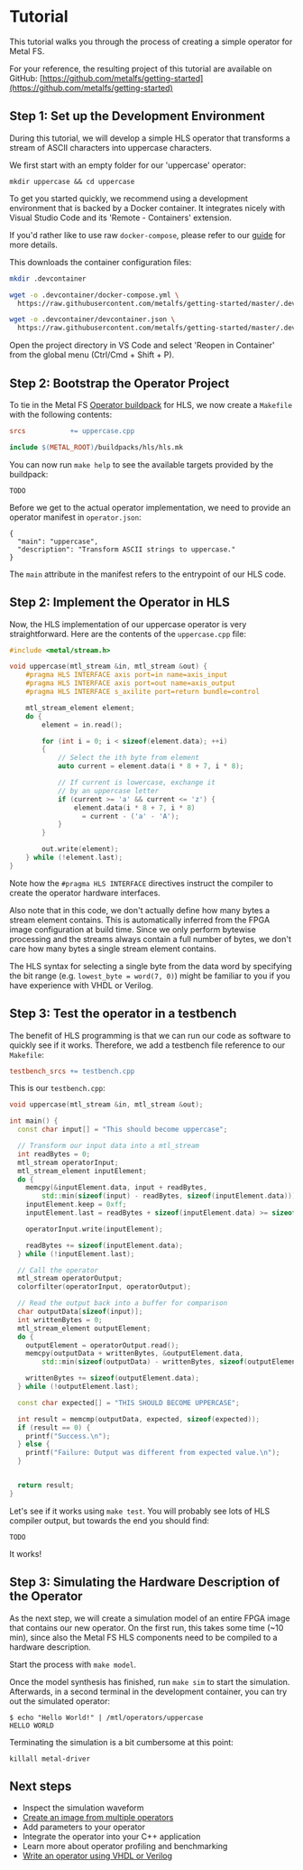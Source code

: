 # Tutorial 

This tutorial walks you through the process of creating a simple operator for Metal FS.

For your reference, the resulting project of this tutorial are available on GitHub: [https://github.com/metalfs/getting-started](https://github.com/metalfs/getting-started)

## Step 1: Set up the Development Environment

During this tutorial, we will develop a simple HLS operator that transforms a stream of ASCII characters into uppercase characters.

We first start with an empty folder for our 'uppercase' operator: 
```
mkdir uppercase && cd uppercase
```

To get you started quickly, we recommend using a development environment that is backed by a Docker container.
It integrates nicely with Visual Studio Code and its 'Remote - Containers' extension.

If you'd rather like to use raw `docker-compose`, please refer to our [guide](docker_dev) for more details.

This downloads the container configuration files:

```bash
mkdir .devcontainer

wget -o .devcontainer/docker-compose.yml \
  https://raw.githubusercontent.com/metalfs/getting-started/master/.devcontainer/docker-compose.yml 

wget -o .devcontainer/devcontainer.json \
  https://raw.githubusercontent.com/metalfs/getting-started/master/.devcontainer/devcontainer.json 
```
Open the project directory in VS Code and select 'Reopen in Container' from the global menu (Ctrl/Cmd + Shift + P).

## Step 2: Bootstrap the Operator Project

To tie in the Metal FS [Operator buildpack](buildpacks) for HLS, we now create a `Makefile` with the following contents:

```Makefile
srcs           += uppercase.cpp

include $(METAL_ROOT)/buildpacks/hls/hls.mk
```

You can now run `make help` to see the available targets provided by the buildpack:

```
TODO
```

Before we get to the actual operator implementation, we need to provide an operator manifest in `operator.json`:

```
{
  "main": "uppercase",
  "description": "Transform ASCII strings to uppercase."
}
```

The `main` attribute in the manifest refers to the entrypoint of our HLS code.

## Step 2: Implement the Operator in HLS

Now, the HLS implementation of our uppercase operator is very straightforward. 
Here are the contents of the `uppercase.cpp` file:

```cpp
#include <metal/stream.h>

void uppercase(mtl_stream &in, mtl_stream &out) {
    #pragma HLS INTERFACE axis port=in name=axis_input
    #pragma HLS INTERFACE axis port=out name=axis_output
    #pragma HLS INTERFACE s_axilite port=return bundle=control

    mtl_stream_element element;
    do {
        element = in.read();

        for (int i = 0; i < sizeof(element.data); ++i)
        {
            // Select the ith byte from element
            auto current = element.data(i * 8 + 7, i * 8);

            // If current is lowercase, exchange it
            // by an uppercase letter
            if (current >= 'a' && current <= 'z') {
                element.data(i * 8 + 7, i * 8) 
                  = current - ('a' - 'A');
            }
        }

        out.write(element);
    } while (!element.last);
}
```

Note how the `#pragma HLS INTERFACE` directives instruct the compiler to create the operator hardware interfaces. 

Also note that in this code, we don't actually define how many bytes a stream element contains.
This is automatically inferred from the FPGA image configuration at build time.
Since we only perform bytewise processing and the streams always contain a full number of bytes, we don't care how many bytes a single stream element contains.

The HLS syntax for selecting a single byte from the data word by specifying the bit range (e.g. `lowest_byte = word(7, 0)`) might be familiar to you if you have experience with VHDL or Verilog.

## Step 3: Test the operator in a testbench

The benefit of HLS programming is that we can run our code as software to quickly see if it works.
Therefore, we add a testbench file reference to our `Makefile`:

```Makefile
testbench_srcs += testbench.cpp
```

This is our `testbench.cpp`:
```cpp
void uppercase(mtl_stream &in, mtl_stream &out);

int main() {
  const char input[] = "This should become uppercase";

  // Transform our input data into a mtl_stream
  int readBytes = 0;
  mtl_stream operatorInput; 
  mtl_stream_element inputElement;
  do {
    memcpy(&inputElement.data, input + readBytes, 
        std::min(sizeof(input) - readBytes, sizeof(inputElement.data)));
    inputElement.keep = 0xff;
    inputElement.last = readBytes + sizeof(inputElement.data) >= sizeof(input);

    operatorInput.write(inputElement);

    readBytes += sizeof(inputElement.data);
  } while (!inputElement.last);

  // Call the operator
  mtl_stream operatorOutput;
  colorfilter(operatorInput, operatorOutput);

  // Read the output back into a buffer for comparison
  char outputData[sizeof(input)];
  int writtenBytes = 0;
  mtl_stream_element outputElement;
  do {
    outputElement = operatorOutput.read();
    memcpy(outputData + writtenBytes, &outputElement.data, 
        std::min(sizeof(outputData) - writtenBytes, sizeof(outputElement.data)));

    writtenBytes += sizeof(outputElement.data);
  } while (!outputElement.last);

  const char expected[] = "THIS SHOULD BECOME UPPERCASE";

  int result = memcmp(outputData, expected, sizeof(expected));
  if (result == 0) {
    printf("Success.\n");
  } else {
    printf("Failure: Output was different from expected value.\n");
  }


  return result;
}
```

Let's see if it works using `make test`. You will probably see lots of HLS compiler output, but towards the end you should find:
```
TODO
```

It works!

## Step 3: Simulating the Hardware Description of the Operator

As the next step, we will create a simulation model of an entire FPGA image that contains our new operator.
On the first run, this takes some time (~10 min), since also the Metal FS HLS components need to be compiled to a hardware description.

Start the process with `make model`.

Once the model synthesis has finished, run `make sim` to start the simulation.
Afterwards, in a second terminal in the development container, you can try out the simulated operator:

```
$ echo "Hello World!" | /mtl/operators/uppercase
HELLO WORLD
```

Terminating the simulation is a bit cumbersome at this point:
```
killall metal-driver
```

## Next steps

 - Inspect the simulation waveform
 - [Create an image from multiple operators](image_manifest)
 - Add parameters to your operator
 - Integrate the operator into your C++ application
 - Learn more about operator profiling and benchmarking
 - [Write an operator using VHDL or Verilog](buildpacks)
